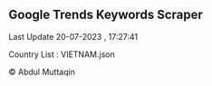 

## Google Trends Keywords Scraper 
 
Last Update 20-07-2023 , 17:27:41

Country List :
VIETNAM.json



© Abdul Muttaqin 
